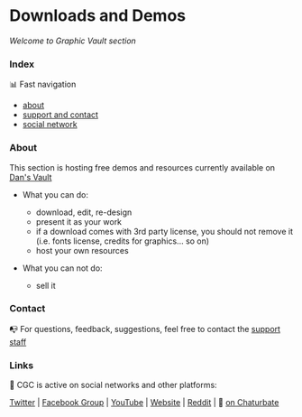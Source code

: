 # Downloads and Demos
*Welcome to Graphic Vault section*



### Index

:bar_chart: Fast navigation

* [about](README.md#about)
* [support and contact](README.md#contact)
* [social network](README.md#links)



### About
This section is hosting free demos and resources currently available on [Dan's Vault](https://cssmfc.github.io/)
* What you can do:
  * download, edit, re-design
  * present it as your work
  * if a download comes with 3rd party license, you should not remove it (i.e. fonts license, credits for graphics... so on)
  * host your own resources

* What you can not do:
  * sell it


### Contact

:mailbox_with_no_mail: For questions, feedback, suggestions, feel free to contact the [support staff](https://camgirl.cloud/contact/) 


### Links 

:link: CGC is active on social networks and other platforms:

[Twitter](https://www.twitter.com/CSSMFC) | [Facebook Group](https://www.facebook.com/groups/xniteproductions/) | [YouTube](https://www.youtube.com/channel/UCbJQMNUNpK1Pt-uGyOq7iQw) | [Website](https://camgirl.cloud/) | [Reddit](https://www.reddit.com/r/CamgirlLiveEditor/) | :underage: [on Chaturbate](https://chaturbate.com/redglove/)